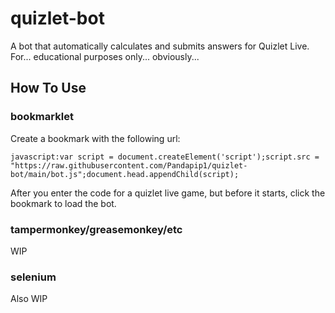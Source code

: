 # quizlet-bot
A bot that automatically calculates and submits answers for Quizlet Live. For... educational purposes only... obviously...
## How To Use
### bookmarklet
Create a bookmark with the following url:

```javascript:var script = document.createElement('script');script.src = "https://raw.githubusercontent.com/Pandapip1/quizlet-bot/main/bot.js";document.head.appendChild(script);```

After you enter the code for a quizlet live game, but before it starts, click the bookmark to load the bot.
### tampermonkey/greasemonkey/etc
WIP
### selenium
Also WIP
